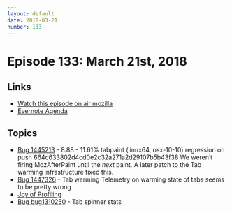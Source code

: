 ```yaml
---
layout: default
date: 2018-03-21
number: 133
---
```


# Episode 133: March 21st, 2018

## Links
* [Watch this episode on air mozilla](https://air.mozilla.org/the-joy-of-coding-episode-133/)
* [Evernote Agenda](https://www.evernote.com/l/AbKRrMUXNzdI_6ylrqiBDawO4R-3y6VYh2I)

## Topics

* [Bug 1445213](https://bugzilla.mozilla.org/show_bug.cgi?id=1445213) - 8.88 - 11.61% tabpaint (linux64, osx-10-10) regression on push 664c633802d4cd0e2c32a271a2d29107b5b43f38 
  We weren’t firing MozAfterPaint until the _next_ paint. A later patch to the Tab warming infrastructure fixed this.
* [Bug 1447326](https://bugzilla.mozilla.org/show_bug.cgi?id=1447326) - Tab warming Telemetry on warming state of tabs seems to be pretty wrong
* [Joy of Profiling](https://air.mozilla.org/search/?ss=41)
* [Bug bug1310250](https://mikeconley.github.io/bug1310250/) -  Tab spinner stats

